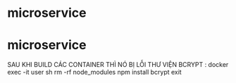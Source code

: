# microservice
# microservice
SAU KHI BUILD CÁC CONTAINER THÌ NÓ BỊ LỖI THƯ VIỆN BCRYPT : docker exec -it user sh
rm -rf node_modules
npm install bcrypt 
exit
